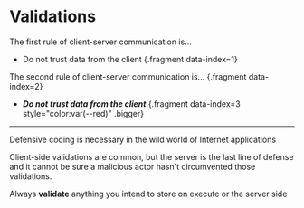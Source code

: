 # Validations

The first rule of client-server communication is...

* Do not trust data from the client {.fragment data-index=1}

The second rule of client-server communication is... {.fragment data-index=2}

* ***Do not trust data from the client*** {.fragment data-index=3 style="color:var(--red)" .bigger}

<div class="fragment" data-index="4">  
<hr />

Defensive coding is necessary in the wild world of Internet applications

Client-side validations are common, but the server is the last line of defense and it cannot be sure a malicious actor hasn't circumvented those validations.

Always **validate** anything you intend to store on execute or the server side

</div>